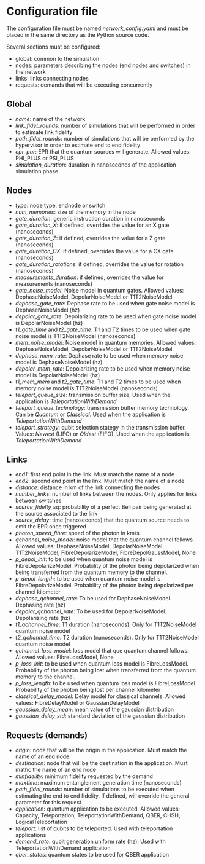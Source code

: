 Configuration file
===================
The configuration file must be named *network_config.yaml* and must be placed in the same directory as the Python source code.

Several sections must be configured:
- global: common to the simulation
- nodes: parameters describing the nodes (end nodes and switches) in the network
- links: links connecting nodes
- requests: demands that will be executing concurrently

Global
------
- *name*: name of the network
- *link_fidel_rounds*: number of simulations that will be performed in order to estimate link fidelity
- *path_fidel_rounds*: number of simulations that will be performed by the hypervisor in order to estimate end to end fidelity
- *epr_par*: EPR that the quantum sources will generate. Allowed values: PHI_PLUS or PSI_PLUS
- *simulation_duration*: duration in nanoseconds of the application simulation phase

Nodes
------
- *type*: node type, endnode or switch 
- *num_memories*: size of the memory in the node
- *gate_duration*: generic instruction duration in nanoseconds 
- *gate_duration_X*: if defined, overrides the value for an X gate (nanoseconds)
- *gate_duration_Z*: if defined, overrides the value for a Z gate (nanoseconds)
- *gate_duration_CX*: if defined, overrides the value for a CX gate (nanoseconds)
- *gate_duration_rotations*: if defined, overrides the value for rotation (nanoseconds)
- *measurements_duration*: if defined, overrides the value for measurements (nanoseconds)
- *gate_noise_model*: Noise model in quantum gates. Allowed values: DephaseNoiseModel, DepolarNoiseModel or T1T2NoiseModel
- *dephase_gate_rate*: Dephase rate to be used when gate noise model is DephaseNoiseModel (hz)
- *depolar_gate_rate*: Depolarizing rate to be used when gate noise model is DepolarNoiseModel (hz)
- *t1_gate_time* and *t2_gate_time*: T1 and T2 times to be used when gate noise model is T1T2NoiseModel (nanoseconds)
- *mem_noise_model*: Noise model in quantum memories. Allowed values: DephaseNoiseModel, DepolarNoiseModel or T1T2NoiseModel
- *dephase_mem_rate*: Dephase rate to be used when memory noise model is DephaseNoiseModel (hz)
- *depolar_mem_rate*: Depolarizing rate to be used when memory noise model is DepolarNoiseModel (hz)
- *t1_mem_mem* and *t2_gate_time*: T1 and T2 times to be used when memory noise model is T1T2NoiseModel (nanoseconds)
- *teleport_queue_size*: transmission buffer size. Used when the application is *TeleportationWithDemand*
- *teleport_queue_technology*: transmission buffer memory technology. Can be *Quantum* or *Classical*. Used when the application is *TeleportationWithDemand*
- *teleport_strategy*: qubit selection stategy in the transmission buffer. Values: *Newest* (LIFO) or *Oldest* (FIFO). Used when the application is *TeleportationWithDemand*

Links
------
- *end1*: first end point in the link. Must match the name of a node 
- *end2*: second end point in the link. Must match the name of a node
- *distance*: distance in km of the link connecting the nodes
- *number_links*: number of links between the nodes. Only applies for links between switches
- *source_fidelty_sq*: probability of a perfect Bell pair being generated at the source associated to the link 
- *source_delay*: time (nanoseconds) that the quantum source needs to emit the EPR once triggered
- *photon_speed_fibre*: speed of the photon in km/s
- *qchannel_noise_model*: noise model that the quantum channel follows. Allowed values: DephaseNoiseModel, DepolarNoiseModel, T1T2NoiseModel, FibreDepolarizeModel, FibreDepolGaussModel, None
- *p_depol_init*: to be used when quantum noise model is FibreDepolarizeModel. Probability of the photon being depolarized when being transferred from the quantum memory to the channel.
- *p_depol_length*: to be used when quantum noise model is FibreDepolarizeModel. Probability of the photon being depolarized per channel kilometer 
- *dephase_qchannel_rate*: To be used for DephaseNoiseModel. Dephasing rate (hz)
- *depolar_qchannel_rate*: To be used for DepolarNoiseModel. Depolarizing rate (hz)
- *t1_qchannel_time*: T1 duration (nanoseconds). Only for T1T2NoiseModel quantum noise model
- *t2_qchannel_time*: T2 duration (nanoseconds). Only for T1T2NoiseModel quantum noise model
- *qchannel_loss_model*: loss model that que quantum channel follows. Allowed values: FibreLossModel, None
- *p_loss_init*: to be used when quantum loss model is FibreLossModel. Probability of the photon being lost when transferred from the quantum memory to the channel.
- *p_loss_length*: to be used when quantum loss model is FibreLossModel. Probability of the photon being lost per channel kilometer 
- *classical_delay_model*: Delay model for classical channels. Allowed values: FibreDelayModel or GaussianDelayModel
- *gaussian_delay_mean*: mean value of the gaussian distribution
- *gaussian_delay_std*: standard deviation of the gaussian distribution


Requests (demands)
-----------
- *origin*: node that will be the origin in the application. Must match the name of an end node
- *destination*: node that will be the destination in the application. Must mathc the name of an end node
- *minfidelity*: minimum fidelity requested by the demand
- *maxtime*: maximum entanglement generation time (nanoseconds)
- *path_fidel_rounds*: number of simulations to be executed when estimating the end to end fidelity. If defined, will override the general parameter for this request
- *application*: quantum application to be executed. Allowed values: Capacity, Teleportation, TeleportationWithDemand, QBER, CHSH, LogicalTeleportation
- *teleport*: list of qubits to be teleported. Used with teleportation applications
- *demand_rate*: qubit generation uniform rate (hz). Used with TeleportationWithDemand application
- *qber_states*: quantum states to be used for QBER application 
